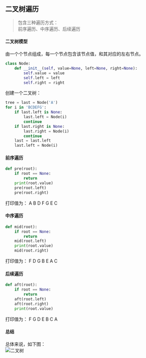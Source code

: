 <!--
2020-02-22 20:29:25
https://ae01.alicdn.com/kf/H7a9157260a3748e89be24de8399da4cdK.png
数据结构
二叉树遍历
包含三种遍历方式：前序遍历、中序遍历、后续遍历
包含三种遍历方式：前序遍历、中序遍历、后续遍历。二叉树模型由一个个节点组成，每一个节点包含该节点值，和其对应的左右节点。
-->

## 二叉树遍历

> 包含三种遍历方式：  
> 前序遍历、中序遍历、后续遍历

#### 二叉树模型
由一个个节点组成，每一个节点包含该节点值，和其对应的左右节点。
```python
class Node:
    def __init__(self, value=None, left=None, right=None):
        self.value = value
        self.left = left
        self.right = right
```
创建一个二叉树：
```python
tree = last = Node('A')
for i in 'BCDEFG':
    if last.left is None:
        last.left = Node(i)
        continue
    if last.right is None:
        last.right = Node(i)
        continue
    last = last.left
    last.left = Node(i)
```

#### 前序遍历
```python
def pre(root):
    if root == None:
        return
    print(root.value)
    pre(root.left)
    pre(root.right)
```
打印值为：
A
B
D
F
G
E
C

#### 中序遍历
```python
def mid(root):
    if root == None:
        return
    mid(root.left)
    print(root.value)
    mid(root.right)
```
打印值为：
F
D
G
B
E
A
C

#### 后续遍历
```python
def aft(root):
    if root == None:
        return
    aft(root.left)
    aft(root.right)
    print(root.value)
```
打印值为：
F
G
D
E
B
C
A

#### 总结
总体来说，如下图：  
![二叉树](https://ae01.alicdn.com/kf/H2bf30b58a7974647a492e6960cb08325j.png)